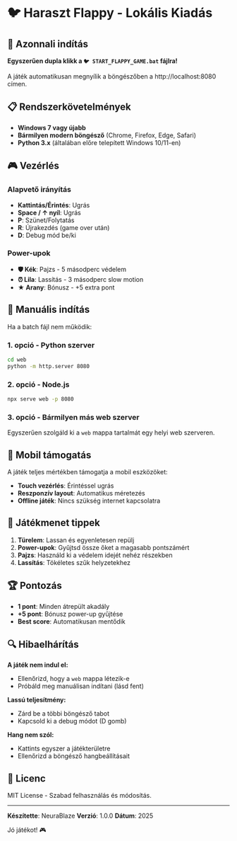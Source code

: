 # 🐦 Haraszt Flappy - Lokális Kiadás

## 🚀 Azonnali indítás

**Egyszerűen dupla klikk a `🐦 START_FLAPPY_GAME.bat` fájlra!**

A játék automatikusan megnyílik a böngészőben a http://localhost:8080 címen.

## 📋 Rendszerkövetelmények

- **Windows 7 vagy újabb**
- **Bármilyen modern böngésző** (Chrome, Firefox, Edge, Safari)
- **Python 3.x** (általában előre telepített Windows 10/11-en)

## 🎮 Vezérlés

### Alapvető irányítás
- **Kattintás/Érintés**: Ugrás
- **Space / ↑ nyíl**: Ugrás
- **P**: Szünet/Folytatás
- **R**: Újrakezdés (game over után)
- **D**: Debug mód be/ki

### Power-upok
- **🛡 Kék**: Pajzs - 5 másodperc védelem
- **⏰ Lila**: Lassítás - 3 másodperc slow motion
- **★ Arany**: Bónusz - +5 extra pont

## 🔧 Manuális indítás

Ha a batch fájl nem működik:

### 1. opció - Python szerver
```bash
cd web
python -m http.server 8080
```

### 2. opció - Node.js
```bash
npx serve web -p 8080
```

### 3. opció - Bármilyen más web szerver
Egyszerűen szolgáld ki a `web` mappa tartalmát egy helyi web szerveren.

## 📱 Mobil támogatás

A játék teljes mértékben támogatja a mobil eszközöket:
- **Touch vezérlés**: Érintéssel ugrás
- **Reszponzív layout**: Automatikus méretezés
- **Offline játék**: Nincs szükség internet kapcsolatra

## 🎯 Játékmenet tippek

1. **Türelem**: Lassan és egyenletesen repülj
2. **Power-upok**: Gyűjtsd össze őket a magasabb pontszámért
3. **Pajzs**: Használd ki a védelem idejét nehéz részekben
4. **Lassítás**: Tökéletes szűk helyzetekhez

## 🏆 Pontozás

- **1 pont**: Minden átrepült akadály
- **+5 pont**: Bónusz power-up gyűjtése
- **Best score**: Automatikusan mentődik

## 🔍 Hibaelhárítás

**A játék nem indul el:**
- Ellenőrizd, hogy a `web` mappa létezik-e
- Próbáld meg manuálisan indítani (lásd fent)

**Lassú teljesítmény:**
- Zárd be a többi böngésző tabot
- Kapcsold ki a debug módot (D gomb)

**Hang nem szól:**
- Kattints egyszer a játékterületre
- Ellenőrizd a böngésző hangbeállításait

## 📄 Licenc

MIT License - Szabad felhasználás és módosítás.

---

**Készítette**: NeuraBlaze
**Verzió**: 1.0.0
**Dátum**: 2025

Jó játékot! 🎮